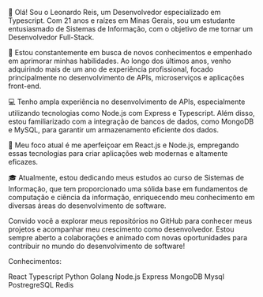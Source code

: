 👋 Olá! Sou o Leonardo Reis, um Desenvolvedor especializado em Typescript. Com 21 anos e raízes em Minas Gerais, sou um estudante entusiasmado de Sistemas de Informação, com o objetivo de me tornar um Desenvolvedor Full-Stack.

🌱 Estou constantemente em busca de novos conhecimentos e empenhado em aprimorar minhas habilidades. Ao longo dos últimos anos, venho adquirindo mais de um ano de experiência profissional, focado principalmente no desenvolvimento de APIs, microserviços e aplicações front-end.

💻 Tenho ampla experiência no desenvolvimento de APIs, especialmente utilizando tecnologias como Node.js com Express e Typescript. Além disso, estou familiarizado com a integração de bancos de dados, como MongoDB e MySQL, para garantir um armazenamento eficiente dos dados.

🚀 Meu foco atual é me aperfeiçoar em React.js e Node.js, empregando essas tecnologias para criar aplicações web modernas e altamente eficazes.

🎓 Atualmente, estou dedicando meus estudos ao curso de Sistemas de Informação, que tem proporcionado uma sólida base em fundamentos de computação e ciência da informação, enriquecendo meu conhecimento em diversas áreas do desenvolvimento de software.

Convido você a explorar meus repositórios no GitHub para conhecer meus projetos e acompanhar meu crescimento como desenvolvedor. Estou sempre aberto a colaborações e animado com novas oportunidades para contribuir no mundo do desenvolvimento de software!

Conhecimentos:

React
Typescript
Python
Golang
Node.js
Express
MongoDB
Mysql
PostregreSQL
Redis
